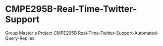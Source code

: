 # CMPE295B-Real-Time-Twitter-Support
Group Master's Project CMPE295B Real-Time-Twitter-Support-Automated-Query-Replies
